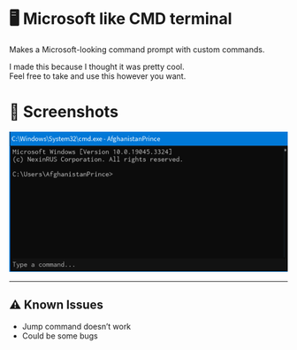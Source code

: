 # 🖥️ Microsoft like CMD terminal

Makes a Microsoft-looking command prompt with custom commands.

I made this because I thought it was pretty cool.  
Feel free to take and use this however you want.

# 📸 Screenshots
![CMD Terminal](https://github.com/NEXINRUS/NexinScripts/blob/main/MicrosoftCMDShowcase/Screenshots/Screenshot%202025-07-17%20132749.png?raw=true)


---

## ⚠️ Known Issues

- Jump command doesn’t work  
- Could be some bugs
